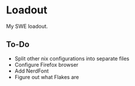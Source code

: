 # Loadout

My SWE loadout.

## To-Do
- Split other nix configurations into separate files
- Configure Firefox browser
- Add NerdFont
- Figure out what Flakes are
